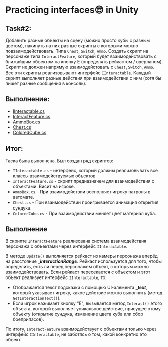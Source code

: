 # Practicing interfaces😎 in Unity
## Task#2:
Добавить разные объекты на сцену (можно просто кубы с разным цветом), накинуть на них разные скрипты с которыми можно повзаимодействовать. 
Типа `Chest`, `Switch`, `Ammo`. Создать скрипт на персонаже типа `InteractFeature`, который будет взаимодействовать с ближайшим объектом на кнопку E (определять рейкастом / оверлапом). 
Скрипт не должен напрямую взаимодейстовать с `Chest`, `Switch`, `Ammo`. Все эти скрипты реализовывают интерфейс `IInteractable`.
Каждый скрипт выполняет разные действия при взаимодействии с ним (хотя бы пишет разные сообщения в консоль).

## Выполнение:
- [IInteractable.cs](https://github.com/BashkaCoder/Unity_practice_3/blob/Task1_2/Assets/Infima%20Games/Low%20Poly%20Shooter%20Pack%20-%20Free%20Sample/Code/Legacy/IInteractable.cs)
- [InteractFeature.cs](https://github.com/BashkaCoder/Unity_practice_3/blob/Task1_2/Assets/Infima%20Games/Low%20Poly%20Shooter%20Pack%20-%20Free%20Sample/Code/Legacy/InteractFeature.cs)
- [AmmoBox.cs](https://github.com/BashkaCoder/Unity_practice_3/blob/Task1_2/Assets/Infima%20Games/Low%20Poly%20Shooter%20Pack%20-%20Free%20Sample/Code/Legacy/AmmoBox.cs)
- [Chest.cs](https://github.com/BashkaCoder/Unity_practice_3/blob/Task1_2/Assets/Infima%20Games/Low%20Poly%20Shooter%20Pack%20-%20Free%20Sample/Code/Legacy/Chest.cs)
- [ColoredCube.cs](https://github.com/BashkaCoder/Unity_practice_3/blob/Task1_2/Assets/Infima%20Games/Low%20Poly%20Shooter%20Pack%20-%20Free%20Sample/Code/Legacy/ColoredCube.cs)

## Итог:
Таска была выполнена. Был создан ряд скриптов:
- `IInteractable.cs` - интерфейс, который должны реализовывать все классы взаимодействуемых объектов
- `InteractFeature.cs` - скрипт предназначем для взаимодействия с объектами. Висит на игроке.
- `AmmoBox.cs` - При взаимодействии восполняет игроку патроны в автомате.
- `Chest.cs` - При взаимодействии проигрывается анимация открытия сундука.
- `ColoredCube.cs` - При взаимодействии меняет цвет материал куба.

## Выполнение
В скрипте `InteractFeature` реализована система взаимодействия персонажа с объектами через интерфейс `IInteractable`. 

В методе `Update()` выполняется рейкаст из камеры персонажа вперёд на расстояние **__interactionRange_**. 
Рейкаст используется для того, чтобы определить, есть ли перед персонажем объект, с которым можно взаимодействовать.
Если рейкаст пересекается с объектом и этот объект реализует интерфейс `IInteractable`, то:
- Отображается текст подсказки с помощью UI-элемента **__text_**, который указывает игроку, какое действие можно выполнить (метод `GetInteractionText()`).
- Если игрок нажимает кнопку "E", вызывается метод `Interact()` этого объекта, который выполняет уникальное действие, присущее этому объекту (открытие сундука, изменение цвета куба или сбор боеприпасов).

По итогу, `InteractFeature` взаимодействует с объектами только через интерфейс `IInteractable`, не заботясь о том, какой конкретно это объект.
